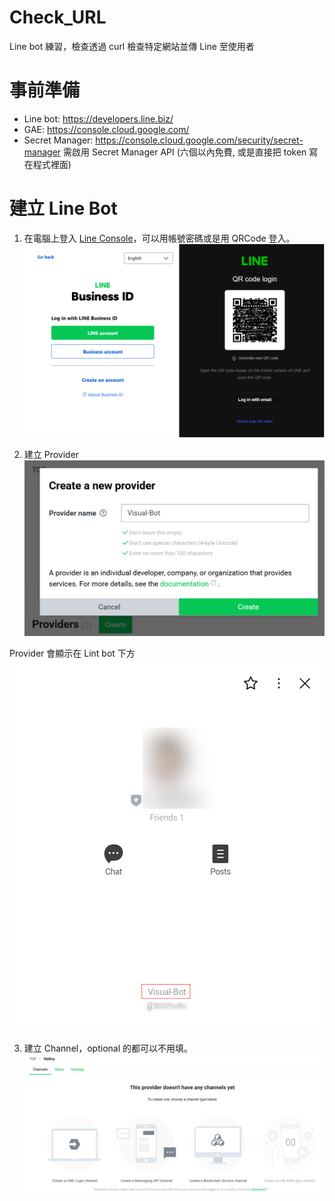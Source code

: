 # Check_URL
Line bot 練習，檢查透過 curl 檢查特定網站並傳 Line 至使用者

事前準備
===

- Line bot: https://developers.line.biz/
- GAE: https://console.cloud.google.com/
- Secret Manager: https://console.cloud.google.com/security/secret-manager 需啟用 Secret Manager API (六個以內免費, 或是直接把 token 寫在程式裡面)

建立 Line Bot
==
1. 在電腦上登入 [Line Console](https://account.line.biz/console/ "Line Console")，可以用帳號密碼或是用 QRCode 登入。
![登入 Line](https://github.com/wjtvbm/Check_URL/blob/main/Pictures/Line_bot_Line_login.png)

2. 建立 Provider
![建立 Provider](https://github.com/wjtvbm/Check_URL/blob/main/Pictures/Line_bot_Provider.png)

Provider 會顯示在 Lint bot 下方
![Provider 顯示](https://github.com/wjtvbm/Check_URL/blob/main/Pictures/Line_bot_Provider_show.png)

3. 建立 Channel，optional 的都可以不用填。
![建立 Channel](https://github.com/wjtvbm/Check_URL/blob/main/Pictures/Line_bot_Channel.png)